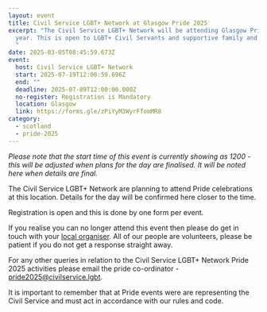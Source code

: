 ```yaml
---
layout: event
title: Civil Service LGBT+ Network at Glasgow Pride 2025
excerpt: "The Civil Service LGBT+ Network will be attending Glasgow Pride this
  year. This is open to LGBT+ Civil Servants and supportive family and friends.
  "
date: 2025-03-05T08:45:59.673Z
event:
  host: Civil Service LGBT+ Network
  start: 2025-07-19T12:00:59.696Z
  end: ""
  deadline: 2025-07-09T12:00:00.000Z
  no-register: Registration is Mandatory
  location: Glasgow
  link: https://forms.gle/zPiYyM3WyrFfomMR8
category:
  - scotland
  - pride-2025
---
```

*P﻿lease note that the start time of this event is currently showing as 1200 - this will be adjusted when plans for the day are finalised. It will be noted here when details are final.*

The Civil Service LGBT+ Network are planning to attend Pride celebrations at this location. Details for the day will be confirmed here closer to the time. 

Registration is open and this is done by one form per event.

I﻿f you realise you can no longer attend this event then please do get in touch with your [local organiser](https://www.civilservice.lgbt/team/). All of our people are volunteers, please be patient if you do not get a response straight away. 

F﻿or any other queries in relation to the Civil Service LGBT+ Network Pride 2025 activities please email the pride co-ordinator - [pride2025@civilservice.lgbt](mailto:pride2025@civilservice.lgbt).

I﻿t is important to remember that at Pride events were are representing the Civil Service and must act in accordance with our rules and code.